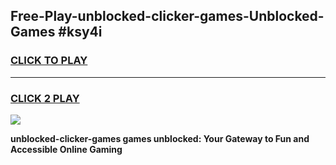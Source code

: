 
## Free-Play-unblocked-clicker-games-Unblocked-Games #ksy4i
<h3>
<a href="https://news.freeplayer.one?title=unblocked-clicker-games&ref=8M">CLICK TO PLAY</a></h3>
<hr>

<h3>
<a href="https://news.freeplayer.one?title=unblocked-clicker-games&ref=8M">CLICK 2 PLAY</a>
  
</h3>

<a href="https://news.freeplayer.one?title=unblocked-clicker-games&ref=8M"><img src="https://clearcache.store/games.png"></a>


**unblocked-clicker-games games unblocked: Your Gateway to Fun and Accessible Online Gaming**
